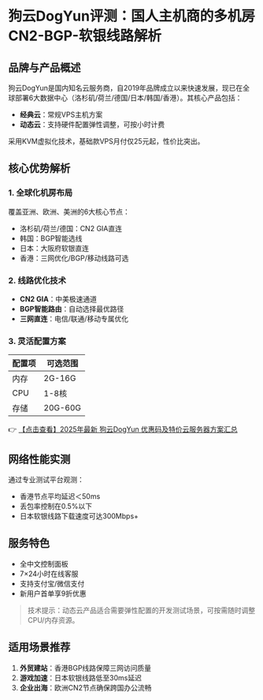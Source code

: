 # 狗云DogYun评测：国人主机商的多机房CN2-BGP-软银线路解析

## 品牌与产品概述
狗云DogYun是国内知名云服务商，自2019年品牌成立以来快速发展，现已在全球部署6大数据中心（洛杉矶/荷兰/德国/日本/韩国/香港）。其核心产品包括：

- **经典云**：常规VPS主机方案
- **动态云**：支持硬件配置弹性调整，可按小时计费

采用KVM虚拟化技术，基础款VPS月付仅25元起，性价比突出。

## 核心优势解析

### 1. 全球化机房布局
覆盖亚洲、欧洲、美洲的6大核心节点：
- 洛杉矶/荷兰/德国：CN2 GIA直连
- 韩国：BGP智能选线
- 日本：大阪府软银直连
- 香港：三网优化/BGP/移动线路可选

### 2. 线路优化技术
- **CN2 GIA**：中美极速通道
- **BGP智能路由**：自动选择最优路径
- **三网直连**：电信/联通/移动专属优化

### 3. 灵活配置方案
| 配置项 | 可选范围 |
|--------|----------|
| 内存   | 2G-16G   |
| CPU    | 1-8核    |
| 存储   | 20G-60G  |

👉 [【点击查看】2025年最新 狗云DogYun 优惠码及特价云服务器方案汇总](https://bit.ly/DogYun)

## 网络性能实测
通过专业测试平台观测：
- 香港节点平均延迟＜50ms
- 丢包率控制在0.5%以下
- 日本软银线路下载速度可达300Mbps+

## 服务特色
- 全中文控制面板
- 7×24小时在线客服
- 支持支付宝/微信支付
- 新用户首单享9折优惠

> 技术提示：动态云产品适合需要弹性配置的开发测试场景，可按需随时调整CPU/内存资源。

## 适用场景推荐
1. **外贸建站**：香港BGP线路保障三网访问质量
2. **游戏加速**：日本软银线路低至30ms延迟
3. **企业出海**：欧洲CN2节点确保跨国办公流畅